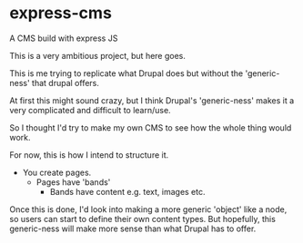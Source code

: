 # express-cms
A CMS build with express JS

This is a very ambitious project, but here goes.

This is me trying to replicate what Drupal does but without the 'generic-ness' that drupal offers.

At first this might sound crazy, but I think Drupal's 'generic-ness' makes it a very complicated and difficult to learn/use.

So I thought I'd try to make my own CMS to see how the whole thing would work.

For now, this is how I intend to structure it.

- You create pages.
  - Pages have 'bands'
    - Bands have content e.g. text, images etc.
    
Once this is done, I'd look into making a more generic 'object' like a node, so users can start to define their own content types. But hopefully, this generic-ness will make more sense than what Drupal has to offer.
